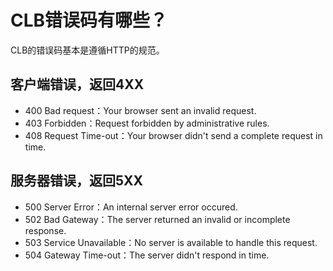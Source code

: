 


# CLB错误码有哪些？

CLB的错误码基本是遵循HTTP的规范。

## 客户端错误，返回4XX

* 400 Bad request：Your browser sent an invalid request.
* 403 Forbidden：Request forbidden by administrative rules.
* 408 Request Time-out：Your browser didn't send a complete request in time.

## 服务器错误，返回5XX

* 500 Server Error：An internal server error occured.
* 502 Bad Gateway：The server returned an invalid or incomplete response.
* 503 Service Unavailable：No server is available to handle this request.
* 504 Gateway Time-out：The server didn't respond in time.

